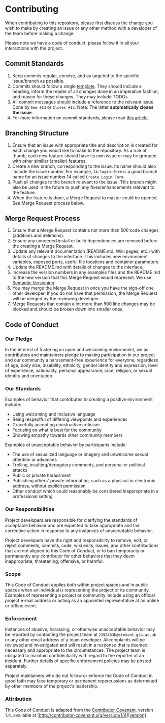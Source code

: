 
# Contributing

When contributing to this repository, please first discuss the change you wish to make by creating an issue
or any other method with a developer of the team before making a change. 

Please note we have a code of conduct, please follow it in all your interactions with the project.

## Commit Standards

1. Keep commits regular, concise, and as targeted to the specific issue/branch as possible.
2. Commits should follow a single [template](https://url_to_template.com). They should include a heading, inform the reader of all changes
done in an imperative fashion, and reason for these changes. They may include TODOs.
3. All commit messages should include a reference to the relevant issue. Done by ```See #13``` or ```Closes #13```.
Note: The latter **automatically closes the issue**.
4. For more information on commit standards, please read [this article](https://chris.beams.io/posts/git-commit/).

## Branching Structure

1. Ensure that an issue with appropriate title and description is created for each change you would
like to make to the repository. As a rule of thumb, each new feature should have its own issue or may
be grouped with other simillar (smaller) features.
2. Create a new branch, corresponding to the issue. Its name should also include the issue number. For
example, ```14-login-form``` is a good branch name for an issue number 14 called ```Create Login Form```.
3. Push all changes to the branch relevant to the issue. This branch might also be used in the future to
push any fixes/enhancements relevant to the feature.
4. When the feature is done, a Merge Request to master could be opened. See Merge Request process below.

## Merge Request Process

1. Ensure that a Merge Request contains not more than 500 code changes (additions and deletions).
2. Ensure any unneeded install or build dependencies are removed before the creating a Merge Request.
3. Update any relevant documentation (README.md, Wiki pages, etc.) with details of changes to the
interface. This includes new environment variables, exposed ports, useful file locations and container
parameters.
4. Update the README.md with details of changes to the interface, 
5. Increase the version numbers in any examples files and the README.md to the new version that this
   Merge Request would represent. We use [Semantic Versioning](http://semver.org/).
6. You may merge the Merge Request in once you have the sign-off one other developer. If you do not have
that permission, the Merge Request will be merged by the reviewing developer.
7. Merge Requests that contain a lot more than 500 line changes may be blocked and should be broken down
into smaller ones.

## Code of Conduct

### Our Pledge

In the interest of fostering an open and welcoming environment, we as
contributors and maintainers pledge to making participation in our project and
our community a harassment-free experience for everyone, regardless of age, body
size, disability, ethnicity, gender identity and expression, level of experience,
nationality, personal appearance, race, religion, or sexual identity and
orientation.

### Our Standards

Examples of behavior that contributes to creating a positive environment
include:

* Using welcoming and inclusive language
* Being respectful of differing viewpoints and experiences
* Gracefully accepting constructive criticism
* Focusing on what is best for the community
* Showing empathy towards other community members

Examples of unacceptable behavior by participants include:

* The use of sexualized language or imagery and unwelcome sexual attention or
advances
* Trolling, insulting/derogatory comments, and personal or political attacks
* Public or private harassment
* Publishing others' private information, such as a physical or electronic
  address, without explicit permission
* Other conduct which could reasonably be considered inappropriate in a
  professional setting

### Our Responsibilities

Project developers are responsible for clarifying the standards of acceptable
behavior and are expected to take appropriate and fair corrective action in
response to any instances of unacceptable behavior.

Project developers have the right and responsibility to remove, edit, or
reject comments, commits, code, wiki edits, issues, and other contributions
that are not aligned to this Code of Conduct, or to ban temporarily or
permanently any contributor for other behaviors that they deem inappropriate,
threatening, offensive, or harmful.

### Scope

This Code of Conduct applies both within project spaces and in public spaces
when an individual is representing the project or its community. Examples of
representing a project or community include using an official project e-mail
address or acting as an appointed representative at an online or offline event. 

### Enforcement

Instances of abusive, harassing, or otherwise unacceptable behavior may be
reported by contacting the project team at ```2392483b@student.gla.ac.uk``` 
or any other email address of a team developer. Allcomplaints will be reviewed 
and investigated and will result in a response that is deemed necessary and 
appropriate to the circumstances. The project team is obligated to maintain 
confidentiality with regard to the reporter of an incident.
Further details of specific enforcement policies may be posted separately.

Project maintainers who do not follow or enforce the Code of Conduct in good
faith may face temporary or permanent repercussions as determined by other
members of the project's leadership.

### Attribution

This Code of Conduct is adapted from the [Contributor Covenant][homepage], version 1.4,
available at [http://contributor-covenant.org/version/1/4][version]

[homepage]: http://contributor-covenant.org
[version]: http://contributor-covenant.org/version/1/4/

